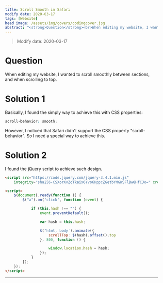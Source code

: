 ```yaml
---
title: Scroll Smooth in Safari
modify date: 2020-03-17
tags: [Website]
head image: /assets/img/covers/codingcover.jpg
abstract: "<strong>Question</strong><br>When editing my website, I wanted to scroll smoothly between sections, and when scrolling to top.<br><strong>Solution 1</strong><br>Basically, I found the simply way to achieve this with CSS properties:<br>&emsp;scroll-behavior: smooth;<br>However, I noticed that Safari didn’t support the CSS property “scroll-behavior”. So I need a special way to achieve this.<br><br><strong>Solution 2</strong><br>I found the jQuery script to achieve such design."
---
```


> Modify date: 2020-03-17

# Question

When editing my website, I wanted to scroll smoothly between sections, and when scrolling to top.

# Solution 1

Basically, I found the simply way to achieve this with CSS properties:

```CSS
scroll-behavior: smooth;
```

However, I noticed that Safari didn't support the CSS property "scroll-behavior". So I need a special way to achieve this.

# Solution 2

I found the jQuery script to achieve such design.

```html
<script src="https://code.jquery.com/jquery-3.4.1.min.js"
    integrity="sha256-CSXorXvZcTkaix6Yvo6HppcZGetbYMGWSFlBw8HfCJo=" crossorigin="anonymous"></script>

<script>
    $(document).ready(function () {
        $("a").on('click', function (event) {

            if (this.hash !== "") {
                event.preventDefault();

                var hash = this.hash;

                $('html, body').animate({
                    scrollTop: $(hash).offset().top
                }, 800, function () {

                    window.location.hash = hash;
                });
            }
        });
    });
</script>
```

---